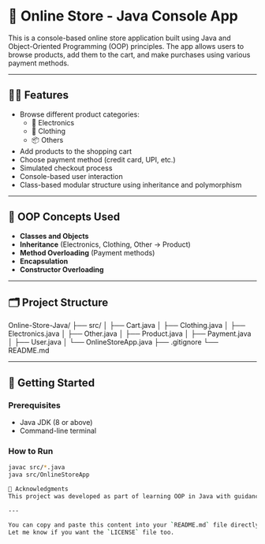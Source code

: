 # 🛒 Online Store - Java Console App

This is a console-based online store application built using Java and Object-Oriented Programming (OOP) principles. The app allows users to browse products, add them to the cart, and make purchases using various payment methods.

---

## 👨‍💻 Features

- Browse different product categories:
  - 📱 Electronics
  - 👕 Clothing
  - 📦 Others
- Add products to the shopping cart
- Choose payment method (credit card, UPI, etc.)
- Simulated checkout process
- Console-based user interaction
- Class-based modular structure using inheritance and polymorphism

---

## 🧠 OOP Concepts Used

- **Classes and Objects**
- **Inheritance** (Electronics, Clothing, Other → Product)
- **Method Overloading** (Payment methods)
- **Encapsulation**
- **Constructor Overloading**

---

## 🗂️ Project Structure

Online-Store-Java/
├── src/
│ ├── Cart.java
│ ├── Clothing.java
│ ├── Electronics.java
│ ├── Other.java
│ ├── Product.java
│ ├── Payment.java
│ ├── User.java
│ └── OnlineStoreApp.java
├── .gitignore
└── README.md


---

## 🚀 Getting Started

### Prerequisites
- Java JDK (8 or above)
- Command-line terminal

### How to Run
```bash
javac src/*.java
java src/OnlineStoreApp

🙌 Acknowledgments
This project was developed as part of learning OOP in Java with guidance from a mentor.

---

You can copy and paste this content into your `README.md` file directly.  
Let me know if you want the `LICENSE` file too.
